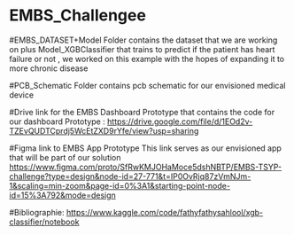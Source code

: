 # EMBS_Challengee

#EMBS_DATASET+Model Folder 
contains the dataset that we are working on plus Model_XGBClassifier that trains to predict if the patient has heart failure or not , we worked on this example with the hopes of expanding it to more chronic disease

#PCB_Schematic Folder 
contains pcb schematic for our envisioned medical device 

#Drive link for the EMBS Dashboard Prototype
that contains the code for our dashboard Prototype : https://drive.google.com/file/d/1EOd2v-TZEvQUDTCprdj5WcEtZXD9rYfe/view?usp=sharing 

#Figma link to EMBS App Prototype
This link serves as our envisioned app that will be part of our solution
https://www.figma.com/proto/SfRwKMJOHaMoce5dshNBTP/EMBS-TSYP-challenge?type=design&node-id=27-771&t=IP0OvRjq87zVmNJm-1&scaling=min-zoom&page-id=0%3A1&starting-point-node-id=15%3A792&mode=design 


#Bibliographie: 
https://www.kaggle.com/code/fathyfathysahlool/xgb-classifier/notebook 
